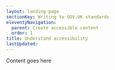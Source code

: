 ```yaml
---
layout: landing-page
sectionKey: Writing to GOV.UK standards
eleventyNavigation:
  parent: Create accessible content
  order: 1
title: Understand accessibility
lastUpdated:
---
```

Content goes here